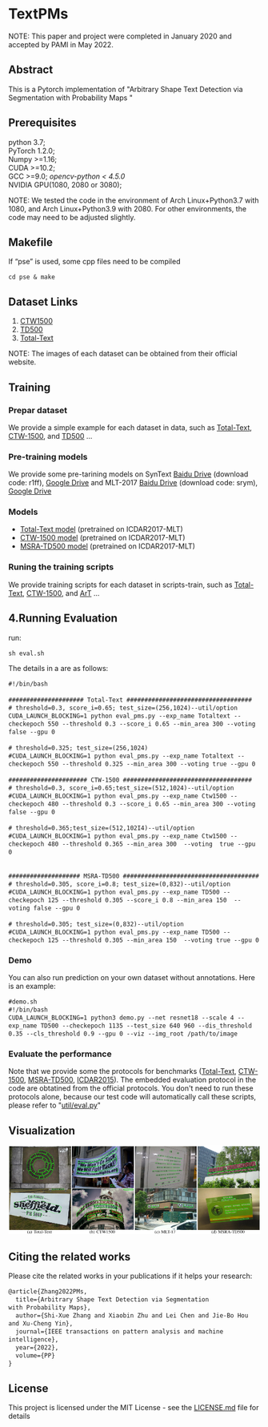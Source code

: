 # TextPMs

NOTE: This paper and project were completed in January 2020 and accepted by PAMI in May 2022. 

## Abstract
This is a Pytorch implementation of "Arbitrary Shape Text Detection via Segmentation with Probability Maps  "

## Prerequisites  
  python 3.7;  
  PyTorch 1.2.0;   
  Numpy >=1.16;   
  CUDA >=10.2;  
  GCC >=9.0;
  *opencv-python < 4.5.0*     
  NVIDIA GPU(1080, 2080 or 3080);  

  NOTE: We tested the code in the environment of Arch Linux+Python3.7 with 1080, and  Arch Linux+Python3.9 with 2080. For other environments, the code may need to be adjusted slightly.


## Makefile

If “pse” is used, some cpp files need to be compiled

```
cd pse & make
```


## Dataset Links  
1. [CTW1500](https://drive.google.com/file/d/1A2s3FonXq4dHhD64A2NCWc8NQWMH2NFR/view?usp=sharing)   
2. [TD500](https://drive.google.com/file/d/1ByluLnyd8-Ltjo9AC-1m7omZnI-FA1u0/view?usp=sharing)  
3. [Total-Text](https://drive.google.com/file/d/17_7T_-2Bu3KSSg2OkXeCxj97TBsjvueC/view?usp=sharing) 

NOTE: The images of each dataset can be obtained from their official website.


## Training 
### Prepar dataset
We provide a simple example for each dataset in data, such as [Total-Text](https://github.com/GXYM/TextBPN-Plus-Plus/tree/main/data/Total-Text), [CTW-1500](https://github.com/GXYM/TextBPN-Plus-Plus/tree/main/data/CTW-1500), and [TD500](https://github.com/GXYM/TextBPN-Plus-Plus/tree/main/data/ArT) ...


### Pre-training models
We provide some pre-tarining models on SynText [Baidu Drive](https://pan.baidu.com/s/1PsLrQWAVLDy0fSVp5HL9Ng) (download code: r1ff), [Google Drive](https://drive.google.com/file/d/1x64Lu_dMnQqs9gORQOMFL2wnXUzPWWGT/view?usp=sharing) and MLT-2017 [Baidu Drive](https://pan.baidu.com/s/19V9zqSMdgCHMvPTFngz8Fg) (download code: srym), [Google Drive](https://drive.google.com/file/d/1seVzFT657YzP-lc--yUqsVUek2mpw9tP/view?usp=sharing)


### Models
 *  [Total-Text model](https://drive.google.com/file/d/1wp2Vs8NRXYsTre1AoahwaF7G-Ze4wI-7/view?usp=sharing) (pretrained on ICDAR2017-MLT)
 *  [CTW-1500 model](https://drive.google.com/file/d/1wp2Vs8NRXYsTre1AoahwaF7G-Ze4wI-7/view?usp=sharing) (pretrained on ICDAR2017-MLT)
 *  [MSRA-TD500 model](https://drive.google.com/file/d/1wp2Vs8NRXYsTre1AoahwaF7G-Ze4wI-7/view?usp=sharing) (pretrained on ICDAR2017-MLT)  

 ### Runing the training scripts
We provide training scripts for each dataset in scripts-train, such as [Total-Text](https://github.com/GXYM/TextBPN-Plus-Plus/tree/main/scripts-train), [CTW-1500](https://github.com/GXYM/TextBPN-Plus-Plus/tree/main/scripts-train), and [ArT](https://github.com/GXYM/TextBPN-Plus-Plus/tree/main/scripts-train) ...


## 4.Running Evaluation
run:  
```
sh eval.sh
```
The details in a are as follows:  
```
#!/bin/bash

##################### Total-Text ###################################
# threshold=0.3, score_i=0.65; test_size=(256,1024)--util/option
CUDA_LAUNCH_BLOCKING=1 python eval_pms.py --exp_name Totaltext --checkepoch 550 --threshold 0.3 --score_i 0.65 --min_area 300 --voting false --gpu 0

# threshold=0.325; test_size=(256,1024)
#CUDA_LAUNCH_BLOCKING=1 python eval_pms.py --exp_name Totaltext --checkepoch 550 --threshold 0.325 --min_area 300 --voting true --gpu 0

###################### CTW-1500 ####################################
# threshold=0.3, score_i=0.65;test_size=(512,1024)--util/option
#CUDA_LAUNCH_BLOCKING=1 python eval_pms.py --exp_name Ctw1500 --checkepoch 480 --threshold 0.3 --score_i 0.65 --min_area 300 --voting false --gpu 0

# threshold=0.365;test_size=(512,102I4)--util/option
#CUDA_LAUNCH_BLOCKING=1 python eval_pms.py --exp_name Ctw1500 --checkepoch 480 --threshold 0.365 --min_area 300  --voting  true --gpu 0


#################### MSRA-TD500 ######################################
# threshold=0.305, score_i=0.8; test_size=(0,832)--util/option
#CUDA_LAUNCH_BLOCKING=1 python eval_pms.py --exp_name TD500 --checkepoch 125 --threshold 0.305 --score_i 0.8 --min_area 150  --voting false --gpu 0

# threshold=0.305; test_size=(0,832)--util/option
#CUDA_LAUNCH_BLOCKING=1 python eval_pms.py --exp_name TD500 --checkepoch 125 --threshold 0.305 --min_area 150  --voting true --gpu 0

```  

### Demo
You can also run prediction on your own dataset without annotations. Here is an example:

``` 
#demo.sh
#!/bin/bash
CUDA_LAUNCH_BLOCKING=1 python3 demo.py --net resnet18 --scale 4 --exp_name TD500 --checkepoch 1135 --test_size 640 960 --dis_threshold 0.35 --cls_threshold 0.9 --gpu 0 --viz --img_root /path/to/image 
```


### Evaluate the performance

Note that we provide some the protocols for benchmarks ([Total-Text](https://github.com/GXYM/TextBPN-Plus-Plus/tree/main/dataset/total_text), [CTW-1500](https://github.com/GXYM/TextBPN-Plus-Plus/tree/main/dataset/ctw1500), [MSRA-TD500](https://github.com/GXYM/TextBPN-Plus-Plus/tree/main/dataset/TD500), [ICDAR2015](https://github.com/GXYM/TextBPN-Plus-Plus/tree/main/dataset/icdar15)). The embedded evaluation protocol in the code are obtatined from the official protocols. You don't need to run these protocols alone, because our test code will automatically call these scripts, please refer to "[util/eval.py](https://github.com/GXYM/TextBPN-Plus-Plus/blob/main/util/eval.py)"




## Visualization
![Visualization ](https://github.com/GXYM/TextPMs/blob/master/visual/img1.png)


## Citing the related works

Please cite the related works in your publications if it helps your research:

``` 
@article{Zhang2022PMs,
  title={Arbitrary Shape Text Detection via Segmentation
with Probability Maps},
  author={Shi-Xue Zhang and Xiaobin Zhu and Lei Chen and Jie-Bo Hou and Xu-Cheng Yin},
  journal={IEEE transactions on pattern analysis and machine intelligence},
  year={2022},
  volume={PP}
}
  ``` 

## License  
This project is licensed under the MIT License - see the [LICENSE.md](https://github.com/GXYM/TextPMs/blob/master/LICENSE.md) file for details


